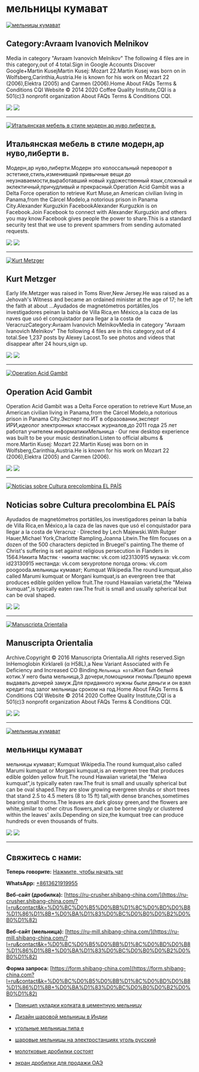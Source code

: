 # мельницы кумават

<a href="https://swt.shibang-china.com/?l=ru&img&k=%D0%BC%D0%B5%D0%BB%D1%8C%D0%BD%D0%B8%D1%86%D1%8B+%D0%BA%D1%83%D0%BC%D0%B0%D0%B2%D0%B0%D1%82" target="_blank">![мельницы кумават](http://static.shibang-china.com/all-800x300/1127.jpg)</a>

## Category:Avraam Ivanovich Melnikov
Media in category &quot;Avraam Ivanovich Melnikov&quot; The following 4 files are in this category,out of 4 total.Sign in Google Accounts Discover Google+Martin KusejMartin Kusej: Mozart 22.Martin Kusej was born on in Wolfsberg,Carinthia,Austria.He is known for his work on Mozart 22 (2006),Elektra (2005) and Carmen (2006).Home About FAQs Terms &amp; Conditions CQI Website &#169; 2014 2020 Coffee Quality Institute,CQI is a 501(c)3 nonprofit organization About FAQs Terms &amp; Conditions CQI.


<a href="https://whatsapp.shibangsoft.com/WhatsApp.php" target="_blank" title="WhatsApp">![](http://static.shibang-china.com/icon/whatsapp.png)</a> <a href="https://swt.shibang-china.com/?l=ru&icon&k=%D0%BC%D0%B5%D0%BB%D1%8C%D0%BD%D0%B8%D1%86%D1%8B+%D0%BA%D1%83%D0%BC%D0%B0%D0%B2%D0%B0%D1%82" target="_blank">![](http://static.shibang-china.com/icon/chat-ru.png)</a>

---

<a href="https://swt.shibang-china.com/?l=ru&img&k=%D0%BC%D0%B5%D0%BB%D1%8C%D0%BD%D0%B8%D1%86%D1%8B+%D0%BA%D1%83%D0%BC%D0%B0%D0%B2%D0%B0%D1%82" target="_blank">![Итальянская мебель в стиле модерн,ар нуво,либерти в.](http://static.shibang-china.com/all-800x300/1514.jpg)</a>

## Итальянская мебель в стиле модерн,ар нуво,либерти в.
Модерн,ар нуво,либерти.Модерн это колоссальный переворот в эстетике,стиль,изменивший привычные вещи до неузнаваемости,выработавший новый художественный язык,сложный и эклектичный,причудливый и прекрасный.Operation Acid Gambit was a Delta Force operation to retrieve Kurt Muse,an American civilian living in Panama,from the C&#225;rcel Modelo,a notorious prison in Panama City.Alexander Kurguzkin FacebookAlexander Kurguzkin is on Facebook.Join Facebook to connect with Alexander Kurguzkin and others you may know.Facebook gives people the power to share.This is a standard security test that we use to prevent spammers from sending automated requests.


<a href="https://whatsapp.shibangsoft.com/WhatsApp.php" target="_blank" title="WhatsApp">![](http://static.shibang-china.com/icon/whatsapp.png)</a> <a href="https://swt.shibang-china.com/?l=ru&icon&k=%D0%BC%D0%B5%D0%BB%D1%8C%D0%BD%D0%B8%D1%86%D1%8B+%D0%BA%D1%83%D0%BC%D0%B0%D0%B2%D0%B0%D1%82" target="_blank">![](http://static.shibang-china.com/icon/chat-ru.png)</a>

---

<a href="https://swt.shibang-china.com/?l=ru&img&k=%D0%BC%D0%B5%D0%BB%D1%8C%D0%BD%D0%B8%D1%86%D1%8B+%D0%BA%D1%83%D0%BC%D0%B0%D0%B2%D0%B0%D1%82" target="_blank">![Kurt Metzger](http://static.shibang-china.com/all-800x300/748.jpg)</a>

## Kurt Metzger
Early life.Metzger was raised in Toms River,New Jersey.He was raised as a Jehovah's Witness and became an ordained minister at the age of 17; he left the faith at about …Ayudados de magnet&#243;metros port&#225;tiles,los investigadores peinan la bah&#237;a de Villa Rica,en M&#233;xico,a la caza de las naves que us&#243; el conquistador para llegar a la costa de VeracruzCategory:Avraam Ivanovich MelnikovMedia in category &quot;Avraam Ivanovich Melnikov&quot; The following 4 files are in this category,out of 4 total.See 1,237 posts by Alexey Lacost.To see photos and videos that disappear after 24 hours,sign up.


<a href="https://whatsapp.shibangsoft.com/WhatsApp.php" target="_blank" title="WhatsApp">![](http://static.shibang-china.com/icon/whatsapp.png)</a> <a href="https://swt.shibang-china.com/?l=ru&icon&k=%D0%BC%D0%B5%D0%BB%D1%8C%D0%BD%D0%B8%D1%86%D1%8B+%D0%BA%D1%83%D0%BC%D0%B0%D0%B2%D0%B0%D1%82" target="_blank">![](http://static.shibang-china.com/icon/chat-ru.png)</a>

---

<a href="https://swt.shibang-china.com/?l=ru&img&k=%D0%BC%D0%B5%D0%BB%D1%8C%D0%BD%D0%B8%D1%86%D1%8B+%D0%BA%D1%83%D0%BC%D0%B0%D0%B2%D0%B0%D1%82" target="_blank">![Operation Acid Gambit](http://static.shibang-china.com/all-800x300/1227.jpg)</a>

## Operation Acid Gambit
Operation Acid Gambit was a Delta Force operation to retrieve Kurt Muse,an American civilian living in Panama,from the C&#225;rcel Modelo,a notorious prison in Panama City.Эксперт по ИТ в образовании,эксперт ИРИ,идеолог электронных классных журналов,до 2011 года 25 лет работал учителем информатикиМельница&nbsp;&#0183;&#32;Our new desktop experience was built to be your music destination.Listen to official albums &amp; more.Martin Kusej: Mozart 22.Martin Kusej was born on in Wolfsberg,Carinthia,Austria.He is known for his work on Mozart 22 (2006),Elektra (2005) and Carmen (2006).


<a href="https://whatsapp.shibangsoft.com/WhatsApp.php" target="_blank" title="WhatsApp">![](http://static.shibang-china.com/icon/whatsapp.png)</a> <a href="https://swt.shibang-china.com/?l=ru&icon&k=%D0%BC%D0%B5%D0%BB%D1%8C%D0%BD%D0%B8%D1%86%D1%8B+%D0%BA%D1%83%D0%BC%D0%B0%D0%B2%D0%B0%D1%82" target="_blank">![](http://static.shibang-china.com/icon/chat-ru.png)</a>

---

<a href="https://swt.shibang-china.com/?l=ru&img&k=%D0%BC%D0%B5%D0%BB%D1%8C%D0%BD%D0%B8%D1%86%D1%8B+%D0%BA%D1%83%D0%BC%D0%B0%D0%B2%D0%B0%D1%82" target="_blank">![Noticias sobre Cultura precolombina EL PA&#205;S](http://static.shibang-china.com/all-800x300/770.jpg)</a>

## Noticias sobre Cultura precolombina EL PA&#205;S
Ayudados de magnet&#243;metros port&#225;tiles,los investigadores peinan la bah&#237;a de Villa Rica,en M&#233;xico,a la caza de las naves que us&#243; el conquistador para llegar a la costa de Veracruz&nbsp;&#0183;&#32;Directed by Lech Majewski.With Rutger Hauer,Michael York,Charlotte Rampling,Joanna Litwin.The film focuses on a dozen of the 500 characters depicted in Bruegel's painting.The theme of Christ's suffering is set against religious persecution in Flanders in 1564.Никита Мастяк&nbsp;&#0183;&#32;никита мастяк: vk.com id23130915 музыка: vk.com id23130915 нестанда: vk.com sexyprotone погода огонь: vk.com poogooda.мельницы кумават; Kumquat Wikipedia.The round kumquat,also called Marumi kumquat or Morgani kumquat,is an evergreen tree that produces edible golden yellow fruit.The round Hawaiian varietal,the &quot;Meiwa kumquat&quot;,is typically eaten raw.The fruit is small and usually spherical but can be oval shaped.


<a href="https://whatsapp.shibangsoft.com/WhatsApp.php" target="_blank" title="WhatsApp">![](http://static.shibang-china.com/icon/whatsapp.png)</a> <a href="https://swt.shibang-china.com/?l=ru&icon&k=%D0%BC%D0%B5%D0%BB%D1%8C%D0%BD%D0%B8%D1%86%D1%8B+%D0%BA%D1%83%D0%BC%D0%B0%D0%B2%D0%B0%D1%82" target="_blank">![](http://static.shibang-china.com/icon/chat-ru.png)</a>

---

<a href="https://swt.shibang-china.com/?l=ru&img&k=%D0%BC%D0%B5%D0%BB%D1%8C%D0%BD%D0%B8%D1%86%D1%8B+%D0%BA%D1%83%D0%BC%D0%B0%D0%B2%D0%B0%D1%82" target="_blank">![Manuscripta Orientalia](http://static.shibang-china.com/all-800x300/155.jpg)</a>

## Manuscripta Orientalia
Archive.Copyright &#169; 2016 Manuscripta Orientalia.All rights reserved.Sign InHemoglobin Kirklareli (α H58L),a New Variant Associated with Fe Deficiency and Increased CO Binding.`Мельница кота`Жил был белый котик.У него была мельница,3 дочери,помощники гномы.Пришло время выдавать дочерей замуж.Для приданного нужны были деньги и он взял кредит под залог мельницы сроком на год.Home About FAQs Terms &amp; Conditions CQI Website &#169; 2014 2020 Coffee Quality Institute,CQI is a 501(c)3 nonprofit organization About FAQs Terms &amp; Conditions CQI.


<a href="https://whatsapp.shibangsoft.com/WhatsApp.php" target="_blank" title="WhatsApp">![](http://static.shibang-china.com/icon/whatsapp.png)</a> <a href="https://swt.shibang-china.com/?l=ru&icon&k=%D0%BC%D0%B5%D0%BB%D1%8C%D0%BD%D0%B8%D1%86%D1%8B+%D0%BA%D1%83%D0%BC%D0%B0%D0%B2%D0%B0%D1%82" target="_blank">![](http://static.shibang-china.com/icon/chat-ru.png)</a>

---

<a href="https://swt.shibang-china.com/?l=ru&img&k=%D0%BC%D0%B5%D0%BB%D1%8C%D0%BD%D0%B8%D1%86%D1%8B+%D0%BA%D1%83%D0%BC%D0%B0%D0%B2%D0%B0%D1%82" target="_blank">![мельницы кумават](http://static.shibang-china.com/all-800x300/1388.jpg)</a>

## мельницы кумават
мельницы кумават; Kumquat Wikipedia.The round kumquat,also called Marumi kumquat or Morgani kumquat,is an evergreen tree that produces edible golden yellow fruit.The round Hawaiian varietal,the &quot;Meiwa kumquat&quot;,is typically eaten raw.The fruit is small and usually spherical but can be oval shaped.They are slow growing evergreen shrubs or short trees that stand 2.5 to 4.5 meters (8 to 15 ft) tall,with dense branches,sometimes bearing small thorns.The leaves are dark glossy green,and the flowers are white,similar to other citrus flowers,and can be borne singly or clustered within the leaves' axils.Depending on size,the kumquat tree can produce hundreds or even thousands of fruits.

<a href="https://whatsapp.shibangsoft.com/WhatsApp.php" target="_blank" title="WhatsApp">![](http://static.shibang-china.com/icon/whatsapp.png)</a> <a href="https://swt.shibang-china.com/?l=ru&icon&k=%D0%BC%D0%B5%D0%BB%D1%8C%D0%BD%D0%B8%D1%86%D1%8B+%D0%BA%D1%83%D0%BC%D0%B0%D0%B2%D0%B0%D1%82" target="_blank">![](http://static.shibang-china.com/icon/chat-ru.png)</a>

---
## Свяжитесь с нами:

**Теперь говорите:** [Нажмите, чтобы начать чат](https://swt.shibang-china.com?l=ru&contact&k=%D0%BC%D0%B5%D0%BB%D1%8C%D0%BD%D0%B8%D1%86%D1%8B+%D0%BA%D1%83%D0%BC%D0%B0%D0%B2%D0%B0%D1%82)

**WhatsApp:**  [+8613621919955](https://whatsapp.shibangsoft.com/WhatsApp.php)

**Веб-сайт (дробилка):** [https://ru-crusher.shibang-china.com/](https://ru-crusher.shibang-china.com/?l=ru&contact&k=%D0%BC%D0%B5%D0%BB%D1%8C%D0%BD%D0%B8%D1%86%D1%8B+%D0%BA%D1%83%D0%BC%D0%B0%D0%B2%D0%B0%D1%82)

**Веб-сайт (мельница):** [https://ru-mill.shibang-china.com/](https://ru-mill.shibang-china.com/?l=ru&contact&k=%D0%BC%D0%B5%D0%BB%D1%8C%D0%BD%D0%B8%D1%86%D1%8B+%D0%BA%D1%83%D0%BC%D0%B0%D0%B2%D0%B0%D1%82)

**Форма запроса:** [https://form.shibang-china.com](https://form.shibang-china.com?l=ru&contact&k=%D0%BC%D0%B5%D0%BB%D1%8C%D0%BD%D0%B8%D1%86%D1%8B+%D0%BA%D1%83%D0%BC%D0%B0%D0%B2%D0%B0%D1%82)

* [Принцип укладки колката в цементную мельницу](../133/%D0%9F%D1%80%D0%B8%D0%BD%D1%86%D0%B8%D0%BF%20%D1%83%D0%BA%D0%BB%D0%B0%D0%B4%D0%BA%D0%B8%20%D0%BA%D0%BE%D0%BB%D0%BA%D0%B0%D1%82%D0%B0%20%D0%B2%20%D1%86%D0%B5%D0%BC%D0%B5%D0%BD%D1%82%D0%BD%D1%83%D1%8E%20%D0%BC%D0%B5%D0%BB%D1%8C%D0%BD%D0%B8%D1%86%D1%83.md)

* [Дизайн шаровой мельницы в Индии](../131/%D0%94%D0%B8%D0%B7%D0%B0%D0%B9%D0%BD%20%D1%88%D0%B0%D1%80%D0%BE%D0%B2%D0%BE%D0%B9%20%D0%BC%D0%B5%D0%BB%D1%8C%D0%BD%D0%B8%D1%86%D1%8B%20%D0%B2%20%D0%98%D0%BD%D0%B4%D0%B8%D0%B8.md)

* [угольные мельницы типа e](../133/%D1%83%D0%B3%D0%BE%D0%BB%D1%8C%D0%BD%D1%8B%D0%B5%20%D0%BC%D0%B5%D0%BB%D1%8C%D0%BD%D0%B8%D1%86%D1%8B%20%D1%82%D0%B8%D0%BF%D0%B0%20e.md)

* [шаровые мельницы на электростанциях уголь русский](../132/%D1%88%D0%B0%D1%80%D0%BE%D0%B2%D1%8B%D0%B5%20%D0%BC%D0%B5%D0%BB%D1%8C%D0%BD%D0%B8%D1%86%D1%8B%20%D0%BD%D0%B0%20%D1%8D%D0%BB%D0%B5%D0%BA%D1%82%D1%80%D0%BE%D1%81%D1%82%D0%B0%D0%BD%D1%86%D0%B8%D1%8F%D1%85%20%D1%83%D0%B3%D0%BE%D0%BB%D1%8C%20%D1%80%D1%83%D1%81%D1%81%D0%BA%D0%B8%D0%B9.md)

* [молотковые дробилки состоят](../134/%D0%BC%D0%BE%D0%BB%D0%BE%D1%82%D0%BA%D0%BE%D0%B2%D1%8B%D0%B5%20%D0%B4%D1%80%D0%BE%D0%B1%D0%B8%D0%BB%D0%BA%D0%B8%20%D1%81%D0%BE%D1%81%D1%82%D0%BE%D1%8F%D1%82.md)

* [экран дробилки для продажи ОАЭ](../131/%D1%8D%D0%BA%D1%80%D0%B0%D0%BD%20%D0%B4%D1%80%D0%BE%D0%B1%D0%B8%D0%BB%D0%BA%D0%B8%20%D0%B4%D0%BB%D1%8F%20%D0%BF%D1%80%D0%BE%D0%B4%D0%B0%D0%B6%D0%B8%20%D0%9E%D0%90%D0%AD.md)